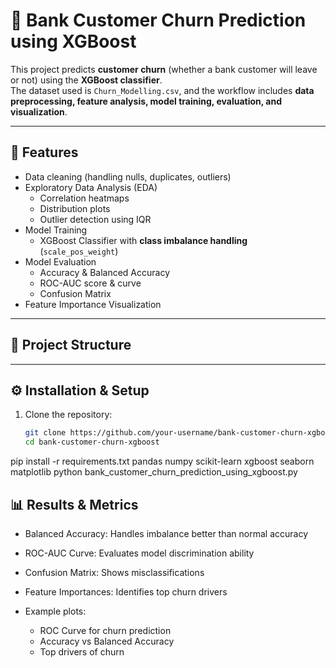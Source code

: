 # 🏦 Bank Customer Churn Prediction using XGBoost

This project predicts **customer churn** (whether a bank customer will leave or not) using the **XGBoost classifier**.  
The dataset used is `Churn_Modelling.csv`, and the workflow includes **data preprocessing, feature analysis, model training, evaluation, and visualization**.

---

## 📌 Features
- Data cleaning (handling nulls, duplicates, outliers)
- Exploratory Data Analysis (EDA)
  - Correlation heatmaps
  - Distribution plots
  - Outlier detection using IQR
- Model Training
  - XGBoost Classifier with **class imbalance handling** (`scale_pos_weight`)
- Model Evaluation
  - Accuracy & Balanced Accuracy
  - ROC-AUC score & curve
  - Confusion Matrix
- Feature Importance Visualization

---

## 📂 Project Structure

---

## ⚙️ Installation & Setup

1. Clone the repository:
   ```bash
   git clone https://github.com/your-username/bank-customer-churn-xgboost.git
   cd bank-customer-churn-xgboost
pip install -r requirements.txt
pandas
numpy
scikit-learn
xgboost
seaborn
matplotlib
python bank_customer_churn_prediction_using_xgboost.py


## 📊 Results & Metrics

- Balanced Accuracy: Handles imbalance better than normal accuracy
- ROC-AUC Curve: Evaluates model discrimination ability
- Confusion Matrix: Shows misclassifications
- Feature Importances: Identifies top churn drivers

- Example plots:

  - ROC Curve for churn prediction
  - Accuracy vs Balanced Accuracy
  - Top drivers of churn
